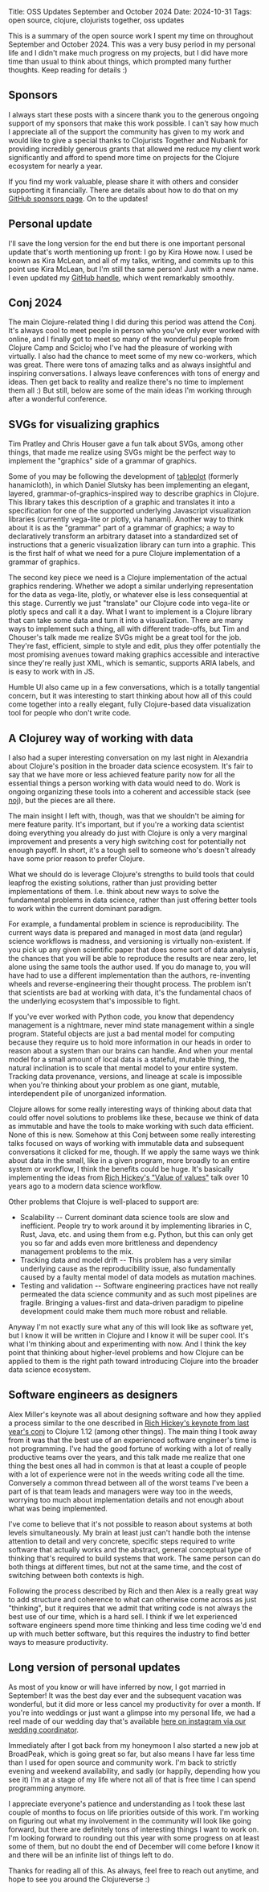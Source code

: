 Title: OSS Updates September and October 2024
Date: 2024-10-31
Tags: open source, clojure, clojurists together, oss updates

This is a summary of the open source work I spent my time on throughout September and October 2024. This was a very busy period in my personal life and I didn't make much progress on my projects, but I did have more time than usual to think about things, which prompted many further thoughts. Keep reading for details :)

## Sponsors

I always start these posts with a sincere thank you to the generous ongoing support of my sponsors that make this work possible. I can't say how much I appreciate all of the support the community has given to my work and would like to give a special thanks to Clojurists Together and Nubank for providing incredibly generous grants that allowed me reduce my client work significantly and afford to spend more time on projects for the Clojure ecosystem for nearly a year.

If you find my work valuable, please share it with others and consider supporting it financially. There are details about how to do that on my [GitHub sponsors page](https://github.com/sponsors/kirahowe). On to the updates!

## Personal update

I'll save the long version for the end but there is one important personal update that's worth mentioning up front: I go by Kira Howe now. I used be known as Kira McLean, and all of my talks, writing, and commits up to this point use Kira McLean, but I'm still the same person! Just with a new name. I even updated my [GitHub handle](https://github.com/kirahowe), which went remarkably smoothly.

## Conj 2024

The main Clojure-related thing I did during this period was attend the Conj. It's always cool to meet people in person who you've only ever worked with online, and I finally got to meet so many of the wonderful people from Clojure Camp and Scicloj who I've had the pleasure of working with virtually. I also had the chance to meet some of my new co-workers, which was great. There were tons of amazing talks and as always insightful and inspiring conversations. I always leave conferences with tons of energy and ideas. Then get back to reality and realize there's no time to implement them all :) But still, below are some of the main ideas I'm working through after a wonderful conference.

## SVGs for visualizing graphics

Tim Pratley and Chris Houser gave a fun talk about SVGs, among other things, that made me realize using SVGs might be the perfect way to implement the "graphics" side of a grammar of graphics.

Some of you may be following the development of [tableplot](https://github.com/scicloj/tableplot) (formerly hanamicloth), in which Daniel Slutsky has been implementing an elegant, layered, grammar-of-graphics-inspired way to describe graphics in Clojure. This library takes this description of a graphic and translates it into a specification for one of the supported underlying Javascript visualization libraries (currently vega-lite or plotly, via hanami). Another way to think about it is as the "grammar" part of a grammar of graphics; a way to declaratively transform an arbitrary dataset into a standardized set of instructions that a generic visualization library can turn into a graphic. This is the first half of what we need for a pure Clojure implementation of a grammar of graphics.

The second key piece we need is a Clojure implementation of the actual graphics rendering. Whether we adopt a similar underlying representation for the data as vega-lite, plotly, or whatever else is less consequential at this stage. Currently we just "translate" our Clojure code into vega-lite or plotly specs and call it a day. What I want to implement is a Clojure library that can take some data and turn it into a visualization. There are many ways to implement such a thing, all with different trade-offs, but Tim and Chouser's talk made me realize SVGs might be a great tool for the job. They're fast, efficient, simple to style and edit, plus they offer potentially the most promising avenues toward making graphics accessible and interactive since they're really just XML, which is semantic, supports ARIA labels, and is easy to work with in JS.

Humble UI also came up in a few conversations, which is a totally tangential concern, but it was interesting to start thinking about how all of this could come together into a really elegant, fully Clojure-based data visualization tool for people who don't write code.

## A Clojurey way of working with data 

I also had a super interesting conversation on my last night in Alexandria about Clojure's position in the broader data science ecosystem. It's fair to say that we have more or less achieved feature parity now for all the essential things a person working with data would need to do. Work is ongoing organizing these tools into a coherent and accessible stack (see [noj](https://scicloj.github.io/noj/)), but the pieces are all there.

The main insight I left with, though, was that we shouldn't be aiming for mere feature parity. It's important, but if you're a working data scientist doing everything you already do just with Clojure is only a very marginal improvement and presents a very high switching cost for potentially not enough payoff. In short, it's a tough sell to someone who's doesn't already have some prior reason to prefer Clojure.

What we should do is leverage Clojure's strengths to build tools that could leapfrog the existing solutions, rather than just providing better implementations of them. I.e. think about new ways to solve the fundamental problems in data science, rather than just offering better tools to work within the current dominant paradigm.

For example, a fundamental problem in science is reproducibility. The current ways data is prepared and managed in most data (and regular) science workflows is madness, and versioning is virtually non-existent. If you pick up any given scientific paper that does some sort of data analysis, the chances that you will be able to reproduce the results are near zero, let alone using the same tools the author used. If you do manage to, you will have had to use a different implementation than the authors, re-inventing wheels and reverse-engineering their thought process. The problem isn't that scientists are bad at working with data, it's the fundamental chaos of the underlying ecosystem that's impossible to fight.

If you've ever worked with Python code, you know that dependency management is a nightmare, never mind state management within a single program. Stateful objects are just a bad mental model for computing because they require us to hold more information in our heads in order to reason about a system than our brains can handle. And when your mental model for a small amount of local data is a stateful, mutable thing, the natural inclination is to scale that mental model to your entire system. Tracking data provenance, versions, and lineage at scale is impossible when you're thinking about your problem as one giant, mutable, interdependent pile of unorganized information.

Clojure allows for some really interesting ways of thinking about data that could offer novel solutions to problems like these, because we think of data as immutable and have the tools to make working with such data efficient. None of this is new. Somehow at this Conj between some really interesting talks focused on ways of working with immutable data and subsequent conversations it clicked for me, though. If we apply the same ways we think about data in the small, like in a given program, more broadly to an entire system or workflow, I think the benefits could be huge. It's basically implementing the ideas from [Rich Hickey's "Value of values"](https://www.youtube.com/watch?v=-6BsiVyC1kM) talk over 10 years ago to a modern data science workflow. 

Other problems that Clojure is well-placed to support are:
- Scalability -- Current dominant data science tools are slow and inefficient. People try to work around it by implementing libraries in C, Rust, Java, etc. and using them from e.g. Python, but this can only get you so far and adds even more brittleness and dependency management problems to the mix.
- Tracking data and model drift -- This problem has a very similar underlying cause as the reproducibility issue, also fundamentally caused by a faulty mental model of data models as mutation machines.
- Testing and validation -- Software engineering practices have not really permeated the data science community and as such most pipelines are fragile. Bringing a values-first and data-driven paradigm to pipeline development could make them much more robust and reliable.

Anyway I'm not exactly sure what any of this will look like as software yet, but I know it will be written in Clojure and I know it will be super cool. It's what I'm thinking about and experimenting with now. And I think the key point that thinking about higher-level problems and how Clojure can be applied to them is the right path toward introducing Clojure into the broader data science ecosystem.

## Software engineers as designers

Alex Miller's keynote was all about designing software and how they applied a process similar to the one described in [Rich Hickey's keynote from last year's conj](https://www.youtube.com/watch?v=c5QF2HjHLSE) to Clojure 1.12 (among other things). The main thing I took away from it was that the best use of an experienced software engineer's time is not programming. I've had the good fortune of working with a lot of really productive teams over the years, and this talk made me realize that one thing the best ones all had in common is that at least a couple of people with a lot of experience were not in the weeds writing code all the time. Conversely a common thread between all of the worst teams I've been a part of is that team leads and managers were way too in the weeds, worrying too much about implementation details and not enough about what was being implemented.

I've come to believe that it's not possible to reason about systems at both levels simultaneously. My brain at least just can't handle both the intense attention to detail and very concrete, specific steps required to write software that actually works and the abstract, general conceptual type of thinking that's required to build systems that work. The same person can do both things at different times, but not at the same time, and the cost of switching between both contexts is high.

Following the process described by Rich and then Alex is a really great way to add structure and coherence to what can otherwise come across as just "thinking", but it requires that we admit that writing code is not always the best use of our time, which is a hard sell. I think if we let experienced software engineers spend more time thinking and less time coding we'd end up with much better software, but this requires the industry to find better ways to measure productivity.


## Long version of personal updates

As most of you know or will have inferred by now, I got married in September! It was the best day ever and the subsequent vacation was wonderful, but it did more or less cancel my productivity for over a month. If you're into weddings or just want a glimpse into my personal life, we had a reel made of our wedding day that's available [here on instagram via our wedding coordinator](https://www.instagram.com/reel/C__5_r9pAea/).

Immediately after I got back from my honeymoon I also started a new job at BroadPeak, which is going great so far, but also means I have far less time than I used for open source and community work. I'm back to strictly evening and weekend availability, and sadly (or happily, depending how you see it) I'm at a stage of my life where not all of that is free time I can spend programming anymore.

I appreciate everyone's patience and understanding as I took these last couple of months to focus on life priorities outside of this work. I'm working on figuring out what my involvement in the community will look like going forward, but there are definitely tons of interesting things I want to work on. I'm looking forward to rounding out this year with some progress on at least some of them, but no doubt the end of December will come before I know it and there will be an infinite list of things left to do.

Thanks for reading all of this. As always, feel free to reach out anytime, and hope to see you around the Clojureverse :)
